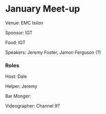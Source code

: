 # January Meet-up

Venue: EMC Isilon

Sponsor: IGT

Food: IGT

Speakers: Jeremy Foster, Jamon Ferguson (?)


### Roles

Host: Dale

Helper: Jeremy

Bar Monger: 

Videographer: Channel 9?

